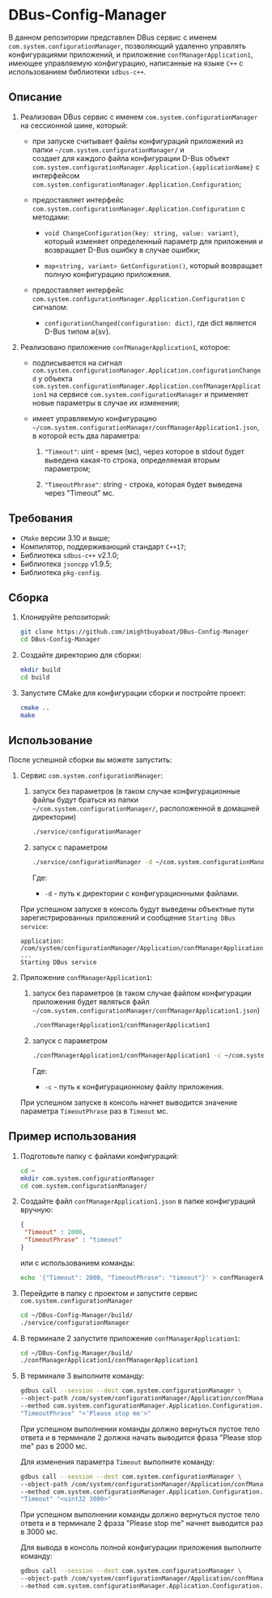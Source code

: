 # DBus-Config-Manager

В данном репозитории представлен DBus сервис с именем `com.system.configurationManager`, позволяющий удаленно управлять конфигурациями приложений, и приложение `confManagerApplication1`, имеющее управляемую конфигурацию, написанные на языке `C++` с использованием библиотеки `sdbus-c++`.

## Описание

1. Реализован DBus сервис с именем `com.system.configurationManager` на сессионной шине, который:
   
   - при запуске считывает файлы конфигураций приложений из папки `~/com.system.configurationManager/` и     
     создает для каждого файла конфигурации D-Bus объект
     `com.system.configurationManager.Application.{applicationName}` с интерфейсом   
     `com.system.configurationManager.Application.Configuration`;
     
   - предоставляет интерфейс `com.system.configurationManager.Application.Configuration` с методами:
     
     - `void ChangeConfiguration(key: string, value: variant)`,
       который изменяет определенный параметр для приложения и возвращает D-Bus ошибку в случае ошибки;
       
     - `map<string, variant> GetConfiguration()`, который возвращает полную конфигурацию приложения.

   - предоставляет интерфейс `com.system.configurationManager.Application.Configuration` с сигналом:

     - `configurationChanged(configuration: dict)`, где dict является D-Bus типом a{sv}.

3. Реализовано приложение `confManagerApplication1`, которое:

   - подписывается на сигнал `com.system.configurationManager.Application.configurationChanged` у
     объекта `com.system.configurationManager.Application.confManagerApplication1` на сервисе
     `com.system.configurationManager` и применяет новые параметры в случае их изменения;

   - имеет управляемую конфигурацию
     `~/com.system.configurationManager/confManagerApplication1.json`, в которой есть два параметра:

     1) `"Timeout"`: uint - время (мс), через которое в stdout будет выведена какая-то строка, определяемая 
         вторым параметром;

     2) `"TimeoutPhrase"`: string - строка, которая будет выведена через "Timeout" мс.

## Требования

- `CMake` версии 3.10 и выше;
- Компилятор, поддерживающий стандарт `С++17`;
- Библиотека `sdbus-c++` v2.1.0;
- Библиотека `jsoncpp` v1.9.5;
- Библиотека `pkg-config`.

## Сборка

1. Клонируйте репозиторий:

   ```bash
   git clone https://github.com/imightbuyaboat/DBus-Config-Manager
   cd DBus-Config-Manager
   ```

2. Создайте директорию для сборки:

   ```bash
   mkdir build
   cd build
   ```

3. Запустите CMake для конфигурации сборки и постройте проект:

   ```bash
   cmake ..
   make
   ```

## Использование

После успешной сборки вы можете запустить:

1. Сервис `com.system.configurationManager`:

   1) запуск без параметров (в таком случае конфигурационные файлы будут браться из папки       
   `~/com.system.configurationManager/`, расположенной в домашней директории)
   
      ```bash
      ./service/configurationManager
      ```
      
   2) запуск с параметром
   
      ```bash
      ./service/configurationManager -d ~/com.system.configurationManager/
      ```

      Где:
         - `-d` - путь к директории с конфигурационными файлами.

   При успешном запуске в консоль будут выведены объектные пути зарегистрированных приложений и сообщение `Starting DBus service`:

	```text
 	application: /com/system/configurationManager/Application/confManagerApplication1
	...
	Starting DBus service
 	```
     
2. Приложение `confManagerApplication1`:

   1) запуск без параметров (в таком случае файлом конфигурации приложения будет являться файл    
   `~/com.system.configurationManager/confManagerApplication1.json`)
   
      ```bash
      ./confManagerApplication1/confManagerApplication1
      ```
      
   2) запуск с параметром
   
      ```bash
      ./confManagerApplication1/confManagerApplication1 -c ~/com.system.configurationManager/confManagerApplication1.json
      ```

      Где:
         - `-c` - путь к конфигурационному файлу приложения.

   При успешном запуске в консоль начнет выводится значение параметра `TimeoutPhrase` раз в `Timeout` мс.
     
## Пример использования

1. Подготовьте папку с файлами конфигураций:

   ```bash
   cd ~
   mkdir com.system.configurationManager
   cd com.system.configurationManager/
   ```

2. Создайте файл `confManagerApplication1.json` в папке конфигураций вручную:

   ```json
   {
	"Timeout" : 2000,
	"TimeoutPhrase" : "timeout"
   }
   ```

   или с использованием команды:

   ```bash
   echo '{"Timeout": 2000, "TimeoutPhrase": "timeout"}' > confManagerApplication1.json
   ```

4. Перейдите в папку с проектом и запустите сервис `com.system.configurationManager`

   ```bash
   cd ~/DBus-Config-Manager/build/
   ./service/configurationManager
   ```

5. В терминале 2 запустите приложение `confManagerApplication1`:

   ```bash
   cd ~/DBus-Config-Manager/build/
   ./confManagerApplication1/confManagerApplication1
   ```

6. В терминале 3 выполните команду:

   ```bash
   gdbus call --session --dest com.system.configurationManager \
   --object-path /com/system/configurationManager/Application/confManagerApplication1 \
   --method com.system.configurationManager.Application.Configuration.ChangeConfiguration \
   "TimeoutPhrase" "<'Please stop me'>"
   ```

   При успешном выполнении команды должно вернуться пустое тело ответа и в терминале 2 должна начать выводится фраза "Please stop me" раз в 2000 мс.

   Для изменения параметра `Timeout` выполните команду:

   ```bash
   gdbus call --session --dest com.system.configurationManager \
   --object-path /com/system/configurationManager/Application/confManagerApplication1 \
   --method com.system.configurationManager.Application.Configuration.ChangeConfiguration \
   "Timeout" "<uint32 3000>"
   ```

   При успешном выполнении команды должно вернуться пустое тело ответа и в терминале 2 фраза "Please stop me" начнет выводится раз в 3000 мс.

   Для вывода в консоль полной конфигурации приложения выполните команду:

   ```bash
   gdbus call --session --dest com.system.configurationManager \
   --object-path /com/system/configurationManager/Application/confManagerApplication1 \
   --method com.system.configurationManager.Application.Configuration.GetConfiguration
   ```
